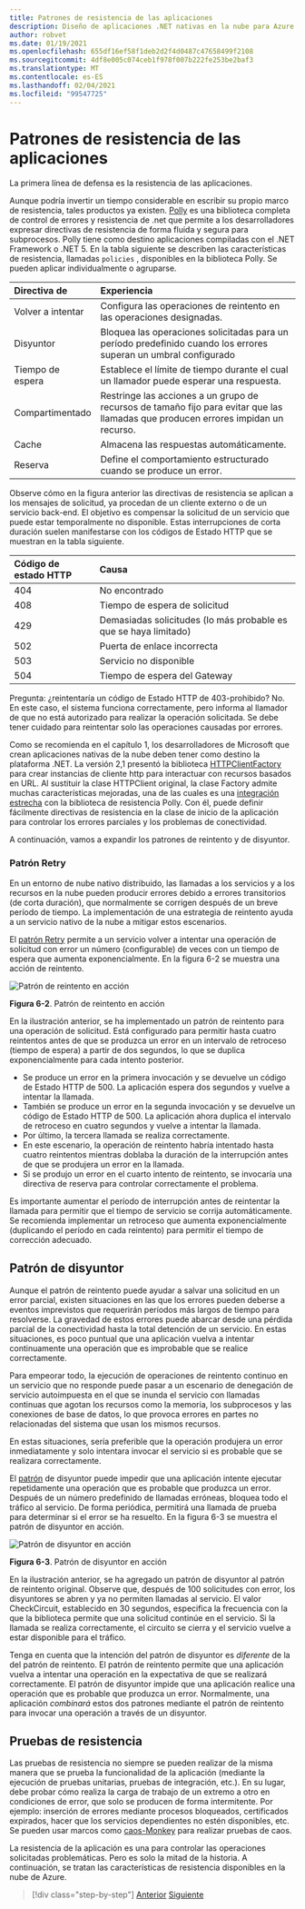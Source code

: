 ```yaml
---
title: Patrones de resistencia de las aplicaciones
description: Diseño de aplicaciones .NET nativas en la nube para Azure | Patrones de resistencia de aplicaciones
author: robvet
ms.date: 01/19/2021
ms.openlocfilehash: 655df16ef58f1deb2d2f4d0487c47658499f2108
ms.sourcegitcommit: 4df8e005c074ceb1f978f007b222fe253be2baf3
ms.translationtype: MT
ms.contentlocale: es-ES
ms.lasthandoff: 02/04/2021
ms.locfileid: "99547725"
---
```

# <a name="application-resiliency-patterns"></a>Patrones de resistencia de las aplicaciones

La primera línea de defensa es la resistencia de las aplicaciones.

Aunque podría invertir un tiempo considerable en escribir su propio marco de resistencia, tales productos ya existen. [Polly](https://dotnetfoundation.org/projects/polly) es una biblioteca completa de control de errores y resistencia de .net que permite a los desarrolladores expresar directivas de resistencia de forma fluida y segura para subprocesos. Polly tiene como destino aplicaciones compiladas con el .NET Framework o .NET 5. En la tabla siguiente se describen las características de resistencia, llamadas `policies` , disponibles en la biblioteca Polly. Se pueden aplicar individualmente o agruparse.

| Directiva de | Experiencia |
| :-------- | :-------- |
| Volver a intentar | Configura las operaciones de reintento en las operaciones designadas. |
| Disyuntor | Bloquea las operaciones solicitadas para un período predefinido cuando los errores superan un umbral configurado |
| Tiempo de espera | Establece el límite de tiempo durante el cual un llamador puede esperar una respuesta. |
| Compartimentado | Restringe las acciones a un grupo de recursos de tamaño fijo para evitar que las llamadas que producen errores impidan un recurso. |
| Cache | Almacena las respuestas automáticamente. |
| Reserva | Define el comportamiento estructurado cuando se produce un error. |

Observe cómo en la figura anterior las directivas de resistencia se aplican a los mensajes de solicitud, ya procedan de un cliente externo o de un servicio back-end. El objetivo es compensar la solicitud de un servicio que puede estar temporalmente no disponible. Estas interrupciones de corta duración suelen manifestarse con los códigos de Estado HTTP que se muestran en la tabla siguiente.

| Código de estado HTTP| Causa |
| :-------- | :-------- |
| 404 | No encontrado |
| 408 | Tiempo de espera de solicitud |
| 429 | Demasiadas solicitudes (lo más probable es que se haya limitado) |
| 502 | Puerta de enlace incorrecta |
| 503 | Servicio no disponible |
| 504 | Tiempo de espera del Gateway |

Pregunta: ¿reintentaría un código de Estado HTTP de 403-prohibido? No. En este caso, el sistema funciona correctamente, pero informa al llamador de que no está autorizado para realizar la operación solicitada. Se debe tener cuidado para reintentar solo las operaciones causadas por errores.

Como se recomienda en el capítulo 1, los desarrolladores de Microsoft que crean aplicaciones nativas de la nube deben tener como destino la plataforma .NET. La versión 2,1 presentó la biblioteca [HTTPClientFactory](https://www.stevejgordon.co.uk/introduction-to-httpclientfactory-aspnetcore) para crear instancias de cliente http para interactuar con recursos basados en URL. Al sustituir la clase HTTPClient original, la clase Factory admite muchas características mejoradas, una de las cuales es una [integración estrecha](../microservices/implement-resilient-applications/implement-http-call-retries-exponential-backoff-polly.md) con la biblioteca de resistencia Polly. Con él, puede definir fácilmente directivas de resistencia en la clase de inicio de la aplicación para controlar los errores parciales y los problemas de conectividad.

A continuación, vamos a expandir los patrones de reintento y de disyuntor.

### <a name="retry-pattern"></a>Patrón Retry

En un entorno de nube nativo distribuido, las llamadas a los servicios y a los recursos en la nube pueden producir errores debido a errores transitorios (de corta duración), que normalmente se corrigen después de un breve período de tiempo. La implementación de una estrategia de reintento ayuda a un servicio nativo de la nube a mitigar estos escenarios.

El [patrón Retry](/azure/architecture/patterns/retry) permite a un servicio volver a intentar una operación de solicitud con error un número (configurable) de veces con un tiempo de espera que aumenta exponencialmente. En la figura 6-2 se muestra una acción de reintento.

![Patrón de reintento en acción](./media/retry-pattern.png)

**Figura 6-2**. Patrón de reintento en acción

En la ilustración anterior, se ha implementado un patrón de reintento para una operación de solicitud. Está configurado para permitir hasta cuatro reintentos antes de que se produzca un error en un intervalo de retroceso (tiempo de espera) a partir de dos segundos, lo que se duplica exponencialmente para cada intento posterior.

- Se produce un error en la primera invocación y se devuelve un código de Estado HTTP de 500. La aplicación espera dos segundos y vuelve a intentar la llamada.
- También se produce un error en la segunda invocación y se devuelve un código de Estado HTTP de 500. La aplicación ahora duplica el intervalo de retroceso en cuatro segundos y vuelve a intentar la llamada.
- Por último, la tercera llamada se realiza correctamente.
- En este escenario, la operación de reintento habría intentado hasta cuatro reintentos mientras doblaba la duración de la interrupción antes de que se produjera un error en la llamada.
- Si se produjo un error en el cuarto intento de reintento, se invocaría una directiva de reserva para controlar correctamente el problema.

Es importante aumentar el período de interrupción antes de reintentar la llamada para permitir que el tiempo de servicio se corrija automáticamente. Se recomienda implementar un retroceso que aumenta exponencialmente (duplicando el período en cada reintento) para permitir el tiempo de corrección adecuado.

## <a name="circuit-breaker-pattern"></a>Patrón de disyuntor

Aunque el patrón de reintento puede ayudar a salvar una solicitud en un error parcial, existen situaciones en las que los errores pueden deberse a eventos imprevistos que requerirán períodos más largos de tiempo para resolverse. La gravedad de estos errores puede abarcar desde una pérdida parcial de la conectividad hasta la total detención de un servicio. En estas situaciones, es poco puntual que una aplicación vuelva a intentar continuamente una operación que es improbable que se realice correctamente.

Para empeorar todo, la ejecución de operaciones de reintento continuo en un servicio que no responde puede pasar a un escenario de denegación de servicio autoimpuesta en el que se inunda el servicio con llamadas continuas que agotan los recursos como la memoria, los subprocesos y las conexiones de base de datos, lo que provoca errores en partes no relacionadas del sistema que usan los mismos recursos.

En estas situaciones, sería preferible que la operación produjera un error inmediatamente y solo intentara invocar el servicio si es probable que se realizara correctamente.

El [patrón](/azure/architecture/patterns/circuit-breaker) de disyuntor puede impedir que una aplicación intente ejecutar repetidamente una operación que es probable que produzca un error. Después de un número predefinido de llamadas erróneas, bloquea todo el tráfico al servicio. De forma periódica, permitirá una llamada de prueba para determinar si el error se ha resuelto. En la figura 6-3 se muestra el patrón de disyuntor en acción.

![Patrón de disyuntor en acción](./media/circuit-breaker-pattern.png)

**Figura 6-3**. Patrón de disyuntor en acción

En la ilustración anterior, se ha agregado un patrón de disyuntor al patrón de reintento original. Observe que, después de 100 solicitudes con error, los disyuntores se abren y ya no permiten llamadas al servicio. El valor CheckCircuit, establecido en 30 segundos, especifica la frecuencia con la que la biblioteca permite que una solicitud continúe en el servicio. Si la llamada se realiza correctamente, el circuito se cierra y el servicio vuelve a estar disponible para el tráfico.

Tenga en cuenta que la intención del patrón de disyuntor es *diferente* de la del patrón de reintento. El patrón de reintento permite que una aplicación vuelva a intentar una operación en la expectativa de que se realizará correctamente. El patrón de disyuntor impide que una aplicación realice una operación que es probable que produzca un error. Normalmente, una aplicación *combinará* estos dos patrones mediante el patrón de reintento para invocar una operación a través de un disyuntor.

## <a name="testing-for-resiliency"></a>Pruebas de resistencia

Las pruebas de resistencia no siempre se pueden realizar de la misma manera que se prueba la funcionalidad de la aplicación (mediante la ejecución de pruebas unitarias, pruebas de integración, etc.). En su lugar, debe probar cómo realiza la carga de trabajo de un extremo a otro en condiciones de error, que solo se producen de forma intermitente. Por ejemplo: inserción de errores mediante procesos bloqueados, certificados expirados, hacer que los servicios dependientes no estén disponibles, etc. Se pueden usar marcos como [caos-Monkey](https://github.com/Netflix/chaosmonkey) para realizar pruebas de caos.

La resistencia de la aplicación es una para controlar las operaciones solicitadas problemáticas. Pero es solo la mitad de la historia. A continuación, se tratan las características de resistencia disponibles en la nube de Azure.

>[!div class="step-by-step"]
>[Anterior](resiliency.md)
>[Siguiente](infrastructure-resiliency-azure.md)
